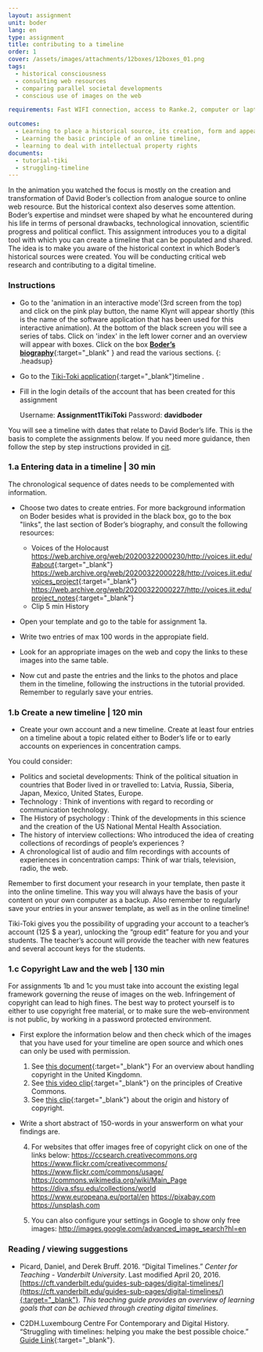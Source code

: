 ```yaml
---
layout: assignment
unit: boder
lang: en
type: assignment
title: contributing to a timeline
order: 1
cover: /assets/images/attachments/12boxes/12boxes_01.png
tags:
  - historical consciousness
  - consulting web resources
  - comparing parallel societal developments
  - conscious use of images on the web

requirements: Fast WIFI connection, access to Ranke.2, computer or laptop, application on laptop or computer to view video, account on Tiki-Toki for timeline.

outcomes:
  - Learning to place a historical source, its creation, form and appearance into a broader societal context
  - Learning the basic principle of an online timeline,
  - learning to deal with intellectual property rights
documents:
  - tutorial-tiki
  - struggling-timeline
---
```


In the animation you watched the focus is mostly on the creation and transformation of David Boder’s collection from analogue source to online web resource. But the historical context also deserves some attention. Boder’s expertise and mindset were shaped by what he encountered during his life in terms of personal drawbacks, technological innovation, scientific progress and political conflict. This assignment introduces you to a digital tool with which you can create a timeline that can be populated and shared. The idea is to make you aware of the historical context in which Boder’s historical sources were created. You will be conducting critical web research and contributing to a digital timeline.

<!-- more -->

<!-- briefing-student -->

### Instructions
<!-- section-contents -->

- Go to the 'animation in an interactive mode'(3rd screen from the top) and click on the pink play button, the name Klynt will appear shortly (this is the name of the software application that has been used for this interactive animation). At the bottom of the black screen you will see a series of tabs. Click on 'index' in the left lower corner and an overview will appear with boxes. Click on the box [**Boder’s biography**](https://ranke2.uni.lu/klynt/en/#Intro){:target="_blank" } and read the various sections.
  {: .headsup}
- Go to the [Tiki-Toki application](https://www.tiki-toki.com/){:target="_blank"}timeline .
- Fill in the login details of the account that has been created for this assignment

    Username: **Assignment1TikiToki**
    Password: **davidboder**

You will see a timeline with dates that relate to David Boder’s life.
This is the basis to complete the assignments below.
If you need more guidance, then follow the step by step instructions provided in [cit](tutorial-tiki).

<!-- section -->

### 1.a Entering data in a timeline | 30 min
<!-- section-contents -->

The chronological sequence of dates needs to be complemented with information. 
- Choose two dates to create entries.
For more background information on Boder besides what is provided in the black box, go to the box "links", the last section of Boder’s biography, and consult the following resources:
  - Voices of the Holocaust
    <https://web.archive.org/web/20200322000230/http://voices.iit.edu/#about>{:target="_blank"}
    <https://web.archive.org/web/20200322000228/http://voices.iit.edu/voices_project>{:target="_blank"}
    <https://web.archive.org/web/20200322000227/http://voices.iit.edu/project_notes>{:target="_blank"}
  - Clip 5 min History

- Open your template and go to the table for assignment 1a.
- Write two entries of max 100 words in the appropiate field.
- Look for an appropriate images on the web and copy the links to these images into the same table.
- Now cut and paste the entries and the links to the photos and place them in the timeline, following the instructions in the tutorial provided.
Remember to regularly save your entries.

<!-- section -->

### 1.b  Create a new timeline | 120 min
<!-- section-contents -->

- Create your own account and a new timeline. Create at least four entries on a timeline about a topic related either to Boder’s life or to early accounts on experiences in concentration camps.

You could consider:
- Politics and societal developments:    Think of the political situation in countries that Boder lived in or travelled to: Latvia, Russia, Siberia, Japan, Mexico, United States, Europe.
- Technology : Think of  inventions with regard to recording or communication technology.
- The History of psychology : Think of the developments in this science and the creation of the US National Mental Health Association.
- The history of interview collections:  Who introduced the idea of creating collections of recordings of people’s experiences ?
- A chronological list of audio and film recordings with accounts of experiences in concentration camps: Think of war trials, television, radio, the web.

Remember to first document your research in your template, then paste it into the online timeline. This way you will always have the basis of your content on your own computer as a backup.
Also remember to regularly save your entries in your answer template, as well as in the online timeline!

Tiki-Toki gives you the possibility of upgrading your account to a teacher’s account (125 $ a year), unlocking the “group edit” feature for you and your students. The teacher’s account will provide the teacher with new features and several account keys for the students.

<!-- section -->

### 1.c  Copyright Law and the web | 130 min
<!-- section-contents -->

For assignments 1b and 1c  you must take into account the existing legal
framework governing the reuse of images on the web.
Infringement of copyright can lead to high fines. The best way to
protect yourself is to either to use copyright free material, or to make sure
the web-environment is not public, by working in a password protected
environment.

- First explore the information below and then check which of the images that you have used for your timeline are
open source and which ones can only be used with permission.

  1. See [this document](https://assets.publishing.service.gov.uk/government/uploads/system/uploads/attachment_data/file/481194/c-notice-201401.pdf){:target="_blank"} For an overview about handling copyright in the United Kingdomn.
  2. See [this video clip](https://youtu.be/1DKm96Ftfko){:target="_blank"} on the principles of Creative Commons.
  3. See [this clip]( https://vimeo.com/36881035){:target="_blank"} about the origin and history of copyright.

- Write a short abstract of 150-words in your answerform on what your findings are. 

  4. For  websites that offer images free of copyright click on one of the links below:
     https://ccsearch.creativecommons.org
     https://www.flickr.com/creativecommons/
     https://www.flickr.com/commons/usage/
     https://commons.wikimedia.org/wiki/Main_Page
     https://diva.sfsu.edu/collections/world
     https://www.europeana.eu/portal/en
     https://pixabay.com
     https://unsplash.com
     
  5. You can also configure your settings in Google to show only free images:
    http://images.google.com/advanced_image_search?hl=en

<!-- section -->

### Reading / viewing suggestions
<!-- section-contents -->

- Picard, Daniel, and Derek Bruff. 2016. “Digital Timelines.” *Center for Teaching - Vanderbilt University*. Last modified April 20, 2016. [https://cft.vanderbilt.edu/guides-sub-pages/digital-timelines/](https://cft.vanderbilt.edu/guides-sub-pages/digital-timelines/){:target="_blank"}.
*This teaching guide provides an overview of learning goals that can be achieved through creating digital timelines*.

- C2DH.Luxembourg Centre For Contemporary and Digital History. “Struggling with timelines: helping you make the best possible choice.” [Guide Link](https://ranke2.uni.lu/assets/pdf/struggling-timeline.pdf){:target="_blank"}.

<!-- briefing-teacher -->
